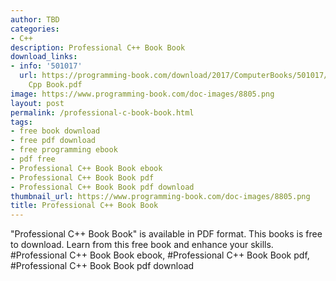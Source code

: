 ```yaml
---
author: TBD
categories:
- C++
description: Professional C++ Book Book
download_links:
- info: '501017'
  url: https://programming-book.com/download/2017/ComputerBooks/501017/Professional
    Cpp Book.pdf
image: https://www.programming-book.com/doc-images/8805.png
layout: post
permalink: /professional-c-book-book.html
tags:
- free book download
- free pdf download
- free programming ebook
- pdf free
- Professional C++ Book Book ebook
- Professional C++ Book Book pdf
- Professional C++ Book Book pdf download
thumbnail_url: https://www.programming-book.com/doc-images/8805.png
title: Professional C++ Book Book
---
```


 
<div class="item-desc text-justify">
  "Professional C++ Book Book" is available in PDF format. This books is free to download. Learn from this free book and enhance your skills.
  <br>
  #Professional C++ Book Book ebook, #Professional C++ Book Book pdf, #Professional C++ Book Book pdf download
</div>